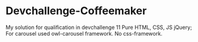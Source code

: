 # Devchallenge-Coffeemaker
My solution for qualification in devchallenge 11
Pure HTML, CSS, JS jQuery; For carousel used owl-carousel framework. No css-framework.
